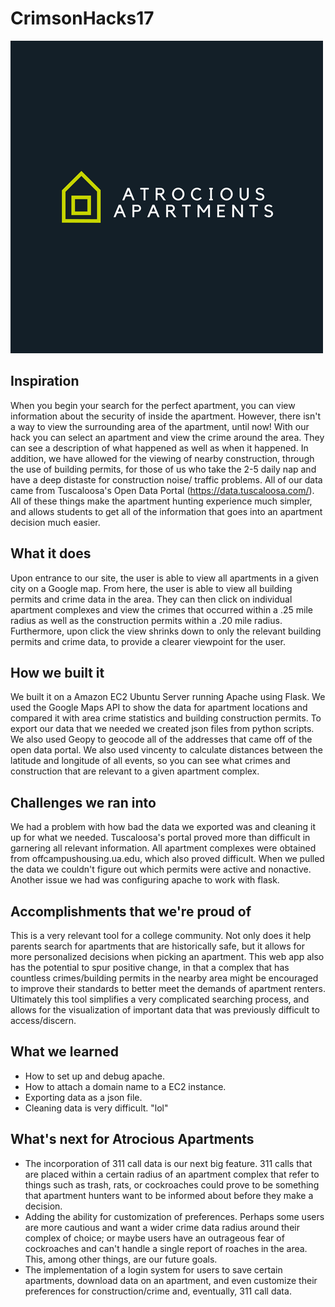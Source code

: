 # CrimsonHacks17

![alt text](/Atrocious_Apartments.png "Logo Title Text 1")

## Inspiration
When you begin your search for the perfect apartment, you can view information about the security of inside the apartment. However, there isn't a way to view the surrounding area of the apartment, until now! With our hack you can select an apartment and view the crime around the area. They can see a description of what happened as well as when it happened. In addition, we have allowed for the viewing of nearby construction, through the use of building permits, for those of us who take the 2-5 daily nap and have a deep distaste for construction noise/ traffic problems. All of our data came from Tuscaloosa's Open Data Portal (https://data.tuscaloosa.com/). All of these things make the apartment hunting experience much simpler, and allows students to get all of the information that goes into an apartment decision much easier.

## What it does
Upon entrance to our site, the user is able to view all apartments in a given city on a Google map. From here, the user is able to view all building permits and crime data in the area. They can then click on individual apartment complexes and view the crimes that occurred within a .25 mile radius as well as the construction permits within a .20 mile radius. Furthermore, upon click the view shrinks down to only the relevant building permits and crime data, to provide a clearer viewpoint for the user.

## How we built it
We built it on a Amazon EC2 Ubuntu Server running Apache using Flask. We used the Google Maps API to show the data for apartment locations and compared it with area crime statistics and building construction permits. To export our data that we needed we created json files from python scripts. We also used Geopy to geocode all of the addresses that came off of the open data portal. We also used vincenty to calculate distances between the latitude and longitude of all events, so you can see what crimes and construction that are relevant to a given apartment complex.

## Challenges we ran into
We had a problem with how bad the data we exported was and cleaning it up for what we needed. Tuscaloosa's portal proved more than difficult in garnering all relevant information. All apartment complexes were obtained from offcampushousing.ua.edu, which also proved difficult. When we pulled the data we couldn't figure out which permits were active and nonactive.  Another issue we had was configuring apache to work with flask.

## Accomplishments that we're proud of
This is a very relevant tool for a college community. Not only does it help parents search for apartments that are historically safe, but it allows for more personalized decisions when picking an apartment. This web app also has the potential to spur positive change, in that a complex that has countless crimes/building permits in the nearby area might be encouraged to improve their standards to better meet the demands of apartment renters. Ultimately this tool simplifies a very complicated searching process, and allows for the visualization of important data that was previously difficult to access/discern.

## What we learned
* How to set up and debug apache.
* How to attach a domain name to a EC2 instance.
* Exporting data as a json file.
* Cleaning data is very difficult. "lol"

## What's next for Atrocious Apartments
* The incorporation of  311 call data is our next big feature. 311 calls that are placed within a certain radius of an apartment complex that refer to things such as trash, rats, or cockroaches could prove to be something that apartment hunters want to be informed about before they make a decision.
* Adding the ability for customization of preferences. Perhaps some users are more cautious and want a wider crime data radius around their complex of choice; or maybe users have an outrageous fear of cockroaches and can't handle a single report of roaches in the area. This, among other things, are our future goals.
* The implementation of a login system for users to save certain apartments, download data on an apartment, and even customize their preferences for construction/crime and, eventually, 311 call data.
